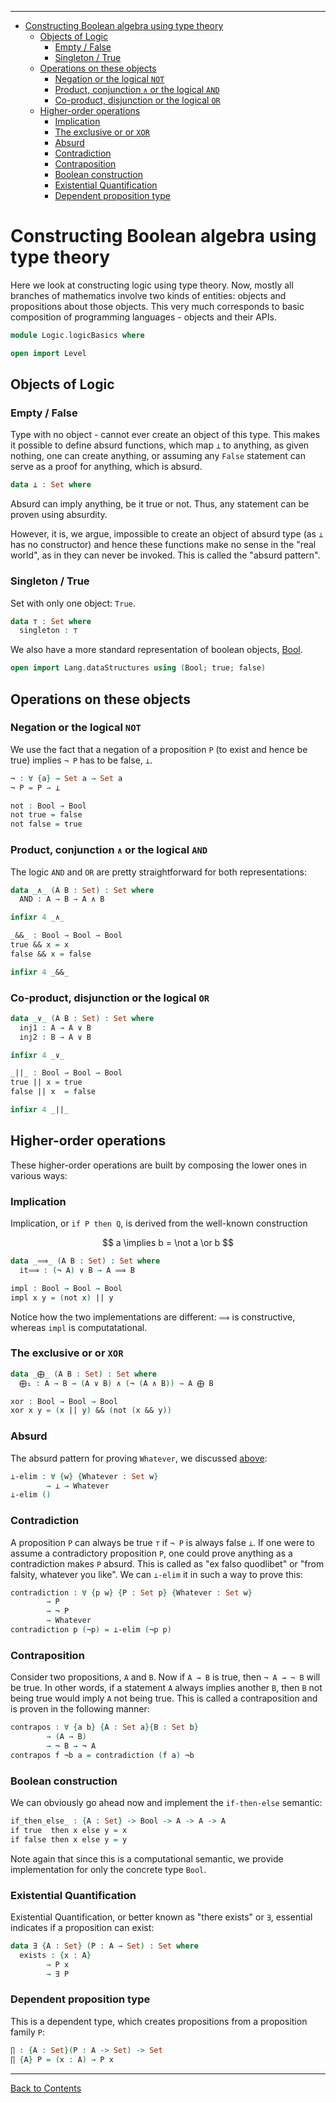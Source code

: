 <!-- START doctoc generated TOC please keep comment here to allow auto update -->
<!-- DON'T EDIT THIS SECTION, INSTEAD RE-RUN doctoc TO UPDATE -->
****

- [Constructing Boolean algebra using type theory](#constructing-boolean-algebra-using-type-theory)
  - [Objects of Logic](#objects-of-logic)
    - [Empty / False](#empty--false)
    - [Singleton / True](#singleton--true)
  - [Operations on these objects](#operations-on-these-objects)
    - [Negation or the logical `NOT`](#negation-or-the-logical-not)
    - [Product, conjunction `∧` or the logical `AND`](#product-conjunction-%E2%88%A7-or-the-logical-and)
    - [Co-product, disjunction or the logical `OR`](#co-product-disjunction-or-the-logical-or)
  - [Higher-order operations](#higher-order-operations)
    - [Implication](#implication)
    - [The exclusive or or `XOR`](#the-exclusive-or-or-xor)
    - [Absurd](#absurd)
    - [Contradiction](#contradiction)
    - [Contraposition](#contraposition)
    - [Boolean construction](#boolean-construction)
    - [Existential Quantification](#existential-quantification)
    - [Dependent proposition type](#dependent-proposition-type)

<!-- END doctoc generated TOC please keep comment here to allow auto update -->


# Constructing Boolean algebra using type theory

Here we look at constructing logic using type theory. Now, mostly all branches of mathematics involve two kinds of entities: objects and propositions about those objects. This very much corresponds to basic composition of programming languages - objects and their APIs.

```agda
module Logic.logicBasics where

open import Level
```

## Objects of Logic

### Empty / False

Type with no object - cannot ever create an object of this type. This makes it possible to define absurd functions, which map `⟂` to anything, as given nothing, one can create anything, or assuming any `False` statement can serve as a proof for anything, which is absurd.

```agda
data ⟂ : Set where
```

Absurd can imply anything, be it true or not. Thus, any statement can be proven using absurdity.

However, it is, we argue, impossible to create an object of absurd type (as `⟂` has no constructor) and hence these functions make no sense in the "real world", as in they can never be invoked. This is called the "absurd pattern".


### Singleton / True

Set with only one object: `True`.

```agda
data ⊤ : Set where
  singleton : ⊤
```

We also have a more standard representation of boolean objects, [Bool](./Types.dataStructures.html#boolean-type).

```agda
open import Lang.dataStructures using (Bool; true; false)
```

## Operations on these objects

### Negation or the logical `NOT`

We use the fact that a negation of a proposition `P` (to exist and hence be true) implies `¬ P` has to be false, `⟂`.

```agda
¬ : ∀ {a} → Set a → Set a
¬ P = P → ⟂
```

```agda
not : Bool → Bool
not true = false
not false = true
```

### Product, conjunction `∧` or the logical `AND`

The logic `AND` and `OR` are pretty straightforward for both representations:

```agda
data _∧_ (A B : Set) : Set where
  AND : A → B → A ∧ B

infixr 4 _∧_
```

```agda
_&&_ : Bool → Bool → Bool
true && x = x
false && x = false

infixr 4 _&&_
```

### Co-product, disjunction or the logical `OR`

```agda
data _∨_ (A B : Set) : Set where
  inj1 : A → A ∨ B
  inj2 : B → A ∨ B

infixr 4 _∨_
```

```agda
_||_ : Bool → Bool → Bool
true || x = true
false || x  = false

infixr 4 _||_
```

## Higher-order operations

These higher-order operations are built by composing the lower ones in various ways:

### Implication

Implication, or `if P then Q`, is derived from the well-known construction

$$
a \implies b = \not a \or b
$$

```agda
data _⟹_ (A B : Set) : Set where
  it⟹ : (¬ A) ∨ B → A ⟹ B
```

```agda
impl : Bool → Bool → Bool
impl x y = (not x) || y
```

Notice how the two implementations are different: `⟹` is constructive, whereas `impl` is computatational.

### The exclusive or or `XOR`

```agda
data _⨁_ (A B : Set) : Set where
  ⨁₁ : A → B → (A ∨ B) ∧ (¬ (A ∧ B)) → A ⨁ B
```

```agda
xor : Bool → Bool → Bool
xor x y = (x || y) && (not (x && y))
```

### Absurd

The absurd pattern for proving `Whatever`, we discussed [above](#empty--false):

```agda
⟂-elim : ∀ {w} {Whatever : Set w}
        → ⟂ → Whatever
⟂-elim ()
```

### Contradiction

A proposition `P` can always be true `⊤` if `¬ P` is always false `⟂`. If one were to assume a contradictory proposition `P`, one could prove anything as a contradiction makes `P` absurd. This is called as "ex falso quodlibet" or "from falsity, whatever you like". We can `⟂-elim` it in such a way to prove this:

```agda
contradiction : ∀ {p w} {P : Set p} {Whatever : Set w}
        → P
        → ¬ P
        → Whatever
contradiction p (¬p) = ⟂-elim (¬p p)
```

### Contraposition

Consider two propositions, `A` and `B`. Now if `A → B` is true, then `¬ A → ¬ B` will be true. In other words, if a statement `A` always implies another `B`, then `B` not being true would imply `A` not being true. This is called a contraposition and is proven in the following manner:

```agda
contrapos : ∀ {a b} {A : Set a}{B : Set b}
        → (A → B)
        → ¬ B → ¬ A
contrapos f ¬b a = contradiction (f a) ¬b
```

### Boolean construction

We can obviously go ahead now and implement the `if-then-else` semantic:

```agda
if_then_else_ : {A : Set} -> Bool -> A -> A -> A
if true  then x else y = x
if false then x else y = y
```

Note again that since this is a computational semantic, we provide implementation for only the concrete type `Bool`.

### Existential Quantification

Existential Quantification, or better known as "there exists" or `∃`, essential indicates if a proposition can exist:

```agda
data ∃ {A : Set} (P : A → Set) : Set where
  exists : {x : A}
        → P x
        → ∃ P
```

### Dependent proposition type

This is a dependent type, which creates propositions from a proposition family `P`:

```agda
∏ : {A : Set}(P : A -> Set) -> Set
∏ {A} P = (x : A) → P x
```

****
[Back to Contents](./contents.html)
